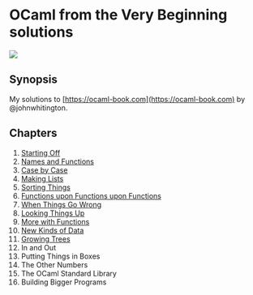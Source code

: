 # OCaml from the Very Beginning solutions

![](https://github.com/rizo/awesome-ocaml/raw/master/colour-logo.png)

## Synopsis

My solutions to [https://ocaml-book.com](https://ocaml-book.com) by @johnwhitington.

## Chapters

1. [Starting Off](/starting-off.md)
2. [Names and Functions](/names-and-functions.md)
3. [Case by Case](/case-by-case.md)
4. [Making Lists](/making-lists.md)
5. [Sorting Things](/sorting-things.md)
6. [Functions upon Functions upon Functions](/functions-upon-functions-upon-functions.md)
7. [When Things Go Wrong](/when-things-go-wrong.md)
8. [Looking Things Up](/looking-things-up.md)
9. [More with Functions](/more-with-functions.md)
10. [New Kinds of Data](/new-kinds-of-data.md)
11. [Growing Trees](/growing-trees.md)
12. In and Out
13. Putting Things in Boxes
14. The Other Numbers
15. The OCaml Standard Library
16. Building Bigger Programs
